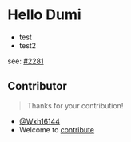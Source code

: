 # Hello Dumi

- test
- test2

see: [#2281](https://github.com/umijs/dumi/pull/2281)

## Contributor

> Thanks for your contribution!

- [@Wxh16144](https://github.com/Wxh16144)
- Welcome to [contribute](https://github.com/umijs/dumi/blob/master/CONTRIBUTING.md)
